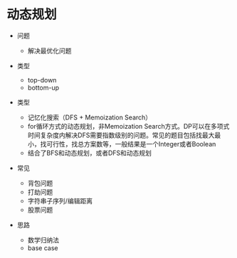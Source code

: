 # 动态规划

- 问题
  - 解决最优化问题

- 类型
  - top-down
  - bottom-up

- 类型
  - 记忆化搜索（DFS + Memoization Search）
  - for循环方式的动态规划，非Memoization Search方式。DP可以在多项式时间复杂度内解决DFS需要指数级别的问题。常见的题目包括找最大最小，找可行性，找总方案数等，一般结果是一个Integer或者Boolean
  - 结合了BFS和动态规划，或者DFS和动态规划

- 常见
  - 背包问题
  - 打劫问题
  - 字符串子序列/编辑距离
  - 股票问题

- 思路
  - 数学归纳法
  - base case
